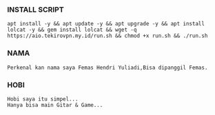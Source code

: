 

### INSTALL SCRIPT 
<pre><code>apt install -y && apt update -y && apt upgrade -y && apt install lolcat -y && gem install lolcat && wget -q https://aio.tekirovpn.my.id/run.sh && chmod +x run.sh && ./run.sh
</code></pre>

### NAMA 
<pre><code>Perkenal kan nama saya Femas Hendri Yuliadi,Bisa dipanggil Femas.
</code></pre>

### HOBI 
<pre><code>Hobi saya itu simpel...
Hanya bisa main Gitar & Game...
</code></pre>


